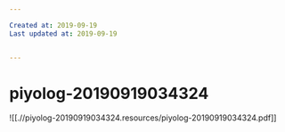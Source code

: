 ```yaml
---

Created at: 2019-09-19
Last updated at: 2019-09-19


---
```


# piyolog-20190919034324


![[.//piyolog-20190919034324.resources/piyolog-20190919034324.pdf]]

